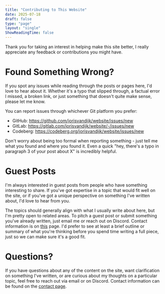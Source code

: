 ```yaml
---
title: "Contributing to This Website"
date: 2025-07-18
draft: false
type: "page"
layout: "single"
ShowReadingTime: false
---
```


Thank you for taking an interest in helping make this site better, I really appreciate any feedback or contributions you might have.

# Found Something Wrong?
If you spot any issues while reading through the posts or pages here, I'd love to hear about it. Whether it's a typo that slipped through, a factual error I missed, a broken link, or just something that doesn't quite make sense, please let me know.

You can report issues through whichever Git platform you prefer:

- GitHub: https://github.com/jorisvandijk/website/issues/new
- GitLab: https://gitlab.com/jorisvandijk/website/-/issues/new
- Codeberg: https://codeberg.org/jorisvandijk/website/issues/new

Don't worry about being too formal when reporting something - just tell me what you found and where you found it. Even a quick "hey, there's a typo in paragraph 3 of your post about X" is incredibly helpful.

# Guest Posts
I'm always interested in guest posts from people who have something interesting to share. If you've got expertise in a topic that would fit well on the site, or if you've got a unique perspective on something I've written about, I'd love to hear from you.

The topics should generally align with what I usually write about here, but I'm pretty open to related areas. To pitch a guest post or submit something you've already written, just email me or reach out on Discord. Contact information is on [this](/joris/) page. I'd prefer to see at least a brief outline or summary of what you're thinking before you spend time writing a full piece, just so we can make sure it's a good fit.

# Questions?
If you have questions about any of the content on the site, want clarification on something I've written, or are curious about my thoughts on a particular topic, feel free to reach out via email or on Discord. Contact information can be found on the [contact page](/joris/).
